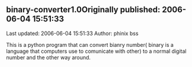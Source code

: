 ## binary-converter1.0Originally published: 2006-06-04 15:51:33 
Last updated: 2006-06-04 15:51:33 
Author: phinix bss 
 
This is a python program that can convert bianry number( binary is a language that computers use to comunicate with other) to a normal digital number and the other way around.